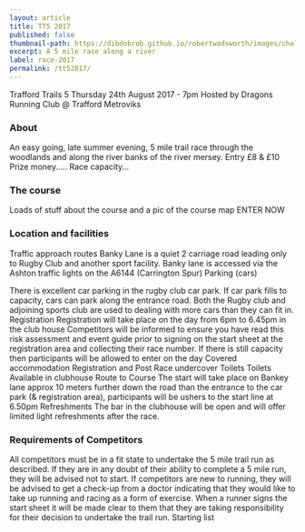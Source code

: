 ```yaml
---
layout: article
title: TT5 2017
published: false
thumbnail-path: https://dibdobrob.github.io/robertwadsworth/images/chalk.png
excerpt: A 5 mile race along a river
label: race-2017
permalink: /tt52017/
---
```


Trafford Trails 5
Thursday 24th August 2017 - 7pm
Hosted by Dragons Running Club @ Trafford Metroviks

### About

An easy going, late summer evening, 5 mile trail race through the woodlands and along the river banks of the river mersey.
Entry £8 & £10
Prize money.....
Race capacity...

### The course

Loads of stuff about the course and a pic of the course map
ENTER NOW

### Location and facilities

Traffic approach routes
Banky Lane is a quiet 2 carriage road leading only to Rugby Club and another sport facility.
Banky lane is accessed via the Ashton traffic lights on the A6144 (Carrington Spur)
Parking (cars)

There is excellent car parking in the rugby club car park. If car park fills to capacity, cars can park along the entrance road. Both the Rugby club and adjoining sports club are used to dealing with more cars than they can fit in.
Registration
Registration will take place on the day from 6pm to 6.45pm in the club house
Competitors will be informed to ensure you have read this risk assessment and event guide prior to signing on the start sheet at the registration area and collecting their race number.
If there is still capacity then participants will be allowed to enter on the day
Covered accommodation
Registration and Post Race undercover
Toilets
Toilets Available in clubhouse
Route to Course
The start will take place on Bankey lane approx 10 meters further down the road than the entrance to the car park (& registration area), participants will be ushers to the start line at 6.50pm
Refreshments
The bar in the clubhouse will be open and will offer limited light refreshments after the race. 

### Requirements of Competitors

All competitors must be in a fit state to undertake the 5 mile trail run as described. 
If they are in any doubt of their ability to complete a 5 mile run, they will be advised not to start. 
If competitors are new to running, they will be advised to get a check-up from a doctor indicating  that they would like to take up running and racing as a form of exercise.
When a runner signs the start sheet it will be made clear to them that they are taking responsibility for their decision to undertake the trail run.
Starting list

